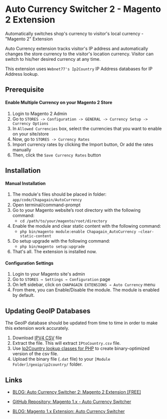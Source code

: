 # Auto Currency Switcher 2 - Magento 2 Extension

Automatically switches shop's currency to visitor's local currency - "Magento 2" Extension 

Auto Currency extension tracks visitor's IP address and automatically changes the store currency to the visitor's location currency. Visitor can switch to his/her desired currency at any time.

This extension uses `Webnet77's Ip2Country` IP Address databases for IP Address lookup. 

## Prerequisite ##

#### Enable Multiple Currency on your Magento 2 Store

1. Login to Magento 2 Admin
2. Go to `STORES -> Configuration -> GENERAL -> Currency Setup -> Currency Options`
3. In `Allowed Currencies` box, select the currencies that you want to enable on your site/store
4. Now, go to `STORES -> Currency Rates`
5. Import currency rates by clicking the Import button, Or add the rates manually
6. Then, click the `Save Currency Rates` button

## Installation ##

#### Manual Installation

1. The module's files should be placed in folder: `app/code/Chapagain/AutoCurrency`
2. Open terminal/command-prompt
3. Go to your Magento website’s root directory with the following command:
    - `cd /path/to/your/magento/root/directory`
4. Enable the module and clear static content with the following command:
    - `php bin/magento module:enable Chapagain_AutoCurrency –clear-static-content`
5. Do setup upgrade with the following command:
    - `php bin/magento setup:upgrade`
7. That's all. The extension is installed now.

#### Configuration Settings

1. Login to your Magento site's admin
2. Go to `STORES → Settings → Configuration` page
3. On left sidebar, click on `CHAPAGAIN EXTENSIONS → Auto Currency` menu
4. From there, you can Enable/Disable the module. The module is enabled by default.

## Updating GeoIP Databases ##

The GeoIP database should be updated from time to time in order to make this extension work accurately. 

1. Download [IPV4 CSV](http://software77.net/geo-ip/) file
2. Extract the file. This will extract `IPtoCountry.csv` file.
3. Use [Ip2Country lookup classes for PHP](https://github.com/mgefvert/Ip2Country) to create binary-optimized version of the csv file.
4. Upload the binary file (`.dat` file) to your `[Module Folder]/geoip/ip2country/` folder.
    
## Links

- [BLOG: Auto Currency Switcher 2: Magento 2 Extension [FREE]](http://blog.chapagain.com.np/auto-currency-switcher-2-magento-2-extension-free/)

- [GitHub Repository: Magento 1.x - Auto Currency Switcher](https://github.com/chapagain/auto-currency-switcher)

- [BLOG: Magento 1.x Extension: Auto Currency Switcher](http://blog.chapagain.com.np/magento-extension-auto-currency-switcher-free/)
